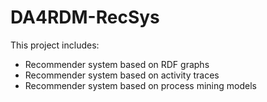 # DA4RDM-RecSys

This project includes:
- Recommender system based on RDF graphs
- Recommender system based on activity traces
- Recommender system based on process mining models
